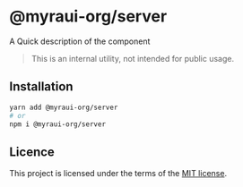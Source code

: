# @myraui-org/server

A Quick description of the component

> This is an internal utility, not intended for public usage.

## Installation

```sh
yarn add @myraui-org/server
# or
npm i @myraui-org/server
```

## Licence

This project is licensed under the terms of the
[MIT license](https://github.com/myraui-org/myraui/blob/main/LICENSE).
